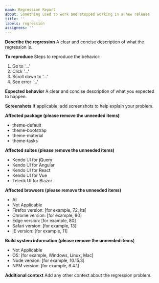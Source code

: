 ```yaml
---
name: Regression Report
about: Something used to work and stopped working in a new release
title: ''
labels: regression
assignees: ''
---
```


**Describe the regression**
A clear and concise description of what the regression is.

**To reproduce**
Steps to reproduce the behavior:

1. Go to '...'
1. Click '...'
1. Scroll down to '...'
1. See error '...'

**Expected behavior**
A clear and concise description of what you expected to happen.

**Screenshots**
If applicable, add screenshots to help explain your problem.

**Affected package (please remove the unneeded items)**
* theme-default
* theme-bootstrap
* theme-material
* theme-tasks

**Affected suites (please remove the unneeded items)**
* Kendo UI for jQuery
* Kendo UI for Angular
* Kendo UI for React
* Kendo UI for Vue
* Telerik UI for Blazor

**Affected browsers (please remove the unneeded items)**
* All
* Not Applicable
* Firefox version: [for example, 72, lts]
* Chrome version: [for example, 80]
* Edge version: [for example, 80]
* Safari version: [for example, 13]
* IE version: [for example, 11]

**Build system information (please remove the unneeded items)**
* Not Applicable
* OS: [for example, Windows, Linux, Mac]
* Node version: [for example, 10.15.3]
* NPM version: [for example, 6.4.1]

**Additional context**
Add any other context about the regression problem.

